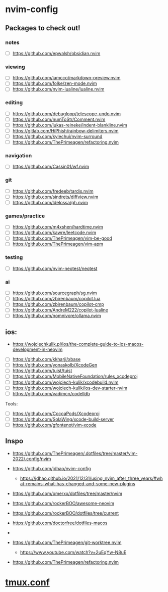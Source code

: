 # nvim-config

## Packages to check out!
### notes
- [ ] https://github.com/epwalsh/obsidian.nvim

### viewing
- [ ] https://github.com/iamcco/markdown-preview.nvim
- [ ] https://github.com/folke/zen-mode.nvim
- [ ] https://github.com/nvim-lualine/lualine.nvim

### editing
- [ ] https://github.com/debugloop/telescope-undo.nvim
- [ ] https://github.com/numToStr/Comment.nvim
- [ ] https://github.com/lukas-reineke/indent-blankline.nvim
- [ ] https://gitlab.com/HiPhish/rainbow-delimiters.nvim
- [ ] https://github.com/kylechui/nvim-surround
- [ ] https://github.com/ThePrimeagen/refactoring.nvim

### navigation
- [ ] https://github.com/Cassin01/wf.nvim

### git
- [ ] https://github.com/fredeeb/tardis.nvim
- [ ] https://github.com/sindrets/diffview.nvim
- [ ] https://github.com/ldelossa/gh.nvim

### games/practice
- [ ] https://github.com/m4xshen/hardtime.nvim
- [ ] https://github.com/kawre/leetcode.nvim
- [ ] https://github.com/ThePrimeagen/vim-be-good
- [ ] https://github.com/ThePrimeagen/vim-apm

### testing
- [ ] https://github.com/nvim-neotest/neotest

### ai
- [ ] https://github.com/sourcegraph/sg.nvim
- [ ] https://github.com/zbirenbaum/copilot.lua
- [ ] https://github.com/zbirenbaum/copilot-cmp
- [ ] https://github.com/AndreM222/copilot-lualine
- [ ] https://github.com/nomnivore/ollama.nvim

## ios: 
- https://wojciechkulik.pl/ios/the-complete-guide-to-ios-macos-development-in-neovim
- [ ] https://github.com/kkharji/xbase
- [ ] https://github.com/yonaskolb/XcodeGen
- [ ] https://github.com/tuist/tuist
- [ ] https://github.com/MobileNativeFoundation/rules_xcodeproj
- [ ] https://github.com/wojciech-kulik/xcodebuild.nvim
- [ ] https://github.com/wojciech-kulik/ios-dev-starter-nvim
- [ ] https://github.com/vadimcn/codelldb

Tools:
- [ ] https://github.com/CocoaPods/Xcodeproj
- [ ] https://github.com/SolaWing/xcode-build-server
- [ ] https://github.com/gfontenot/vim-xcode

## Inspo
- https://github.com/ThePrimeagen/.dotfiles/tree/master/vim-2022/.config/nvim
- https://github.com/jdhao/nvim-config
  - https://jdhao.github.io/2021/12/31/using_nvim_after_three_years/#what-remains-what-has-changed-and-some-new-plugins
- https://github.com/omerxx/dotfiles/tree/master/nvim
- https://github.com/rockerBOO/awesome-neovim
- https://github.com/rockerBOO/dotfiles/tree/current
- https://github.com/doctorfree/dotfiles-macos

- 
- https://github.com/ThePrimeagen/git-worktree.nvim
  - https://www.youtube.com/watch?v=2uEqYw-N8uE

- https://github.com/ThePrimeagen/refactoring.nvim


# [tmux.conf](https://gist.github.com/rchatham/4a2cd1bf32eaf1f749993dbb7859dadf)
